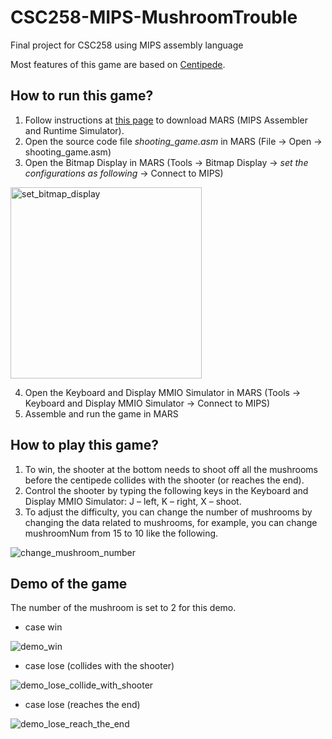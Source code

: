 # CSC258-MIPS-MushroomTrouble
Final project for CSC258 using MIPS assembly language

Most features of this game are based on [Centipede](https://en.wikipedia.org/wiki/Centipede_(video_game)).

## How to run this game?
1.  Follow instructions at [this page](http://courses.missouristate.edu/kenvollmar/mars/download.htm) to download MARS (MIPS Assembler and Runtime Simulator).
2.  Open the source code file *shooting_game.asm* in MARS (File -> Open -> shooting_game.asm)
3.  Open the Bitmap Display in MARS (Tools -> Bitmap Display -> *set the configurations as following* -> Connect to MIPS) 

<img width="306" alt="set_bitmap_display" src="https://user-images.githubusercontent.com/85339193/131686337-e5036155-ccd0-4517-aa4d-d0d04b754657.png">


4.  Open the Keyboard and Display MMIO Simulator in MARS (Tools -> Keyboard and Display MMIO Simulator -> Connect to MIPS)
5.  Assemble and run the game in MARS

## How to play this game?
1.	To win, the shooter at the bottom needs to shoot off all the mushrooms before the centipede collides with the shooter (or reaches the end). 
2.	Control the shooter by typing the following keys in the Keyboard and Display MMIO Simulator: J – left, K – right, X – shoot.
3.	To adjust the difficulty, you can change the number of mushrooms by changing the data related to mushrooms, for example, you can change mushroomNum from 15 to 10 like the following. 

![change_mushroom_number](https://user-images.githubusercontent.com/85339193/131692619-734a669f-b4e9-4f05-8c30-e9a3bda06529.gif)

## Demo of the game
The number of the mushroom is set to 2 for this demo.
- case win

![demo_win](https://user-images.githubusercontent.com/85339193/131703160-0a941f7b-592a-40e1-9f6b-963723cdba80.gif)

- case lose (collides with the shooter)

![demo_lose_collide_with_shooter](https://user-images.githubusercontent.com/85339193/131699563-2d373442-7f8d-4f16-85b3-188a71adc290.gif)

- case lose (reaches the end)

![demo_lose_reach_the_end](https://user-images.githubusercontent.com/85339193/131699590-1c8e4cfe-088d-404b-adb5-5259a4266373.gif)






